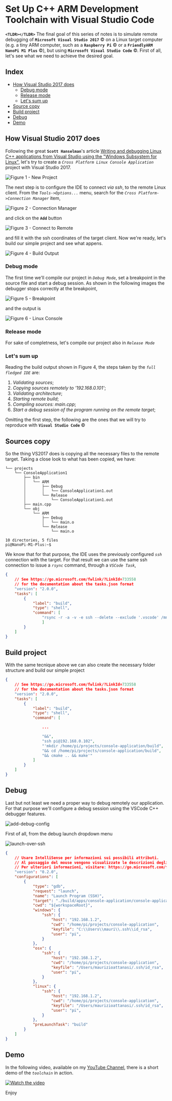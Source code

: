 # Set Up C++ ARM Development Toolchain with Visual Studio Code

**`<TLDR></TLDR>`** The final goal of this series of notes is to simulate remote debugging of **`Microsoft Visual Studio 2017`** &copy; on a Linux target computer (e.g. a tiny ARM computer, such as a **`Raspberry Pi`** &copy; or a **`FriendlyARM NanoPi M1 Plus`** &copy;), but using **`Microsoft Visual Studio Code`** &copy;. First of all, let's see what we need to achieve the desired goal. 

## Index

- [How Visual Studio 2017 does](#how-visual-studio-2017-does)
    - [Debug mode](#debug-mode)
    - [Release mode](#release-mode)
    - [Let's sum up](#let's-sum-up)
- [Source copy](#sources-copy)
- [Build project](#build-project)
- [Debug](#debug)
- [Demo](#demo)

## How Visual Studio 2017 does

Following the great **`Scott Hanselman`**'s article [Writing and debugging Linux C++ applications from Visual Studio using the "Windows Subsystem for Linux"](https://www.hanselman.com/blog/WritingAndDebuggingLinuxCApplicationsFromVisualStudioUsingTheWindowsSubsystemForLinux.aspx), let's try to create a *`Cross Platform Linux Console Application`*  project with Visual Studio 2017.

![Figure 1 - New Project](./images/vs-2017-new-prj.png)

The next step is to configure the IDE to connect *via ssh*, to the remote Linux client. From the *`Tools->Options...`* menu, search for the *`Cross Platform->Connection Manager`* item,

![Figure 2 - Connection Manager](./images/vs-2017-conn-mgr.png)

and click on the **`Add`** button

![Figure 3 - Connect to Remote](./images/vs-2017-conn-mgr-conn.png)

and fill it with the ssh coordinates of the target client. Now we're ready, let's build our simple project and see what appens.

![Figure 4 - Build Output](/images/vs-2017-build-output.png)

### Debug mode

The first time we'll compile our project in *`Debug Mode`*, set a breakpoint in the source file and start a debug session. As shown in the following images the debugger stops correctly at the breakpoint, 

![Figure 5 - Breakpoint](./images/vs-2017-main-cpp.png)

and the output is

![Figure 6 - Linux Console](./images/vs-2017-linux-console-window.png)

### Release mode

For sake of completness, let's compile our project also in *`Release Mode`*

### Let's sum up

Reading the build output shown in Figure 4, the steps taken by the *`full fledged IDE`* are:

1. *Validating sources*;
2. *Copying sources remotely to '192.168.0.101'*;
3. *Validating architecture*;
4. *Starting remote build*;
5. *Compiling sources: main.cpp*;
6. *Start a debug session of the program running on the remote target*;

Omitting the first step, the following are the ones that we will try to reproduce with **`Visual Studio Code`** &copy;

## Sources copy

So the thing VS2017 does is copying all the necessary files to the remote target. Taking a close look to what has been copied, we have:

```
└── projects
    └── ConsoleApplication1
        ├── bin
        │   └── ARM
        │       ├── Debug
        │       │   └── ConsoleApplication1.out
        │       └── Release
        │           └── ConsoleApplication1.out
        ├── main.cpp
        └── obj
            └── ARM
                ├── Debug
                │   └── main.o
                └── Release
                    └── main.o

10 directories, 5 files
pi@NanoPi-M1-Plus:~$
```

We know that for that purpose, the IDE uses the previously configured *`ssh`* connection with the target. For that result we can use the same ssh connection to issue a *`rsync`* command, through a *`VSCode Task`*,

``` json
{
    // See https://go.microsoft.com/fwlink/?LinkId=733558
    // for the documentation about the tasks.json format
    "version": "2.0.0",
    "tasks": [
        {
            "label": "build",
            "type": "shell",
            "command": [
                "rsync -r -a -v -e ssh --delete --exclude '.vscode' /mnt/d/Users/mauri/Documents/Work/Projects/_TEMP/vscode-arm-cpp-toolchain/console-application/ pi@192.168.0.102:/home/pi/projects/console-application/"
                ]
        }
    ]
}
```

## Build project

With the same tecnique above we can also create the necessary folder structure and build our simple project

``` json
{
    // See https://go.microsoft.com/fwlink/?LinkId=733558
    // for the documentation about the tasks.json format
    "version": "2.0.0",
    "tasks": [
        {
            "label": "build",
            "type": "shell",
            "command": [

                ...

                "&&",
                "ssh pi@192.168.0.102",
                "'mkdir /home/pi/projects/console-application/build",
                "&& cd /home/pi/projects/console-application/build",
                "&& cmake .. && make'"
            ]
        }
    ]
}
```

## Debug

Last but not least we need a proper way to debug remotely our application. For that purpose we'll configure a debug session using the VSCode C++ debugger features.

![add-debug-config](./images/add-debug-config.png)

First of all, from the debug launch dropdown menu 

![launch-over-ssh](./images/launch-over-ssh.png)

``` json
{
    // Usare IntelliSense per informazioni sui possibili attributi.
    // Al passaggio del mouse vengono visualizzate le descrizioni degli attributi esistenti.
    // Per ulteriori informazioni, visitare: https://go.microsoft.com/fwlink/?linkid=830387
    "version": "0.2.0",
    "configurations": [
        {
            "type": "gdb",
            "request": "launch",
            "name": "Launch Program (SSH)",
            "target": "./build/apps/console-application/console-application",
            "cwd": "${workspaceRoot}",
            "windows": {
                "ssh": {
                    "host": "192.168.1.2",
                    "cwd": "/home/pi/projects/console-application",
                    "keyfile": "C:\\Users\\mauri\\.ssh\\id_rsa",
                    "user": "pi",
                }
            },
            "osx": {
                "ssh": {
                    "host": "192.168.1.2",
                    "cwd": "/home/pi/projects/console-application",
                    "keyfile": "/Users/maurizioattanasi/.ssh/id_rsa",
                    "user": "pi",
                }       
            },
            "linux": {
                "ssh": {
                    "host": "192.168.1.2",
                    "cwd": "/home/pi/projects/console-application",
                    "keyfile": "/Users/maurizioattanasi/.ssh/id_rsa",
                    "user": "pi",
                }       
            },
            "preLaunchTask": "build"
        }
    ]
}
```

## Demo

In the following video, available on my [YouTube Channel](https://www.youtube.com/channel/UCaEsggT05SZOLrAWcMXL7ig?view_as=public), there is a short demo of the *`toolchain`* in action.

[![Watch the video](http://img.youtube.com/vi/fJe8YJ9XTUg/0.jpg)](https://youtu.be/fJe8YJ9XTUg)

Enjoy